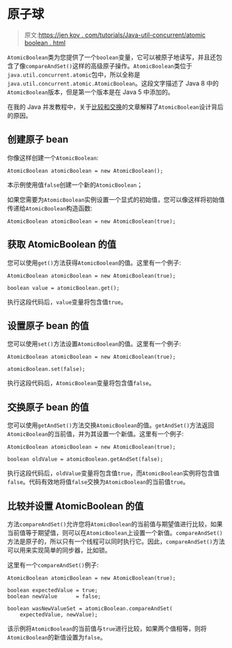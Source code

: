 # 原子球

> 原文:[https://jen kov . com/tutorials/Java-util-concurrent/atomic boolean . html](https://jenkov.com/tutorials/java-util-concurrent/atomicboolean.html)

`AtomicBoolean`类为您提供了一个`boolean`变量，它可以被原子地读写，并且还包含了像`compareAndSet()`这样的高级原子操作。`AtomicBoolean`类位于`java.util.concurrent.atomic`包中，所以全称是`java.util.concurrent.atomic.AtomicBoolean`。这段文字描述了 Java 8 中的`AtomicBoolean`版本，但是第一个版本是在 Java 5 中添加的。

在我的 Java 并发教程中，关于[比较和交换](/java-concurrency/compare-and-swap.html)的文章解释了`AtomicBoolean`设计背后的原因。

## 创建原子 bean

你像这样创建一个`AtomicBoolean`:

```
AtomicBoolean atomicBoolean = new AtomicBoolean();

```

本示例使用值`false`创建一个新的`AtomicBoolean`；

如果您需要为`AtomicBoolean`实例设置一个显式的初始值，您可以像这样将初始值传递给`AtomicBoolean`构造函数:

```
AtomicBoolean atomicBoolean = new AtomicBoolean(true);

```

## 获取 AtomicBoolean 的值

您可以使用`get()`方法获得`AtomicBoolean`的值。这里有一个例子:

```
AtomicBoolean atomicBoolean = new AtomicBoolean(true);

boolean value = atomicBoolean.get();

```

执行这段代码后，`value`变量将包含值`true`。

## 设置原子 bean 的值

您可以使用`set()`方法设置`AtomicBoolean`的值。这里有一个例子:

```
AtomicBoolean atomicBoolean = new AtomicBoolean(true);

atomicBoolean.set(false);

```

执行这段代码后，`AtomicBoolean`变量将包含值`false`。

## 交换原子 bean 的值

您可以使用`getAndSet()`方法交换`AtomicBoolean`的值。`getAndSet()`方法返回`AtomicBoolean`的当前值，并为其设置一个新值。这里有一个例子:

```
AtomicBoolean atomicBoolean = new AtomicBoolean(true);

boolean oldValue = atomicBoolean.getAndSet(false);

```

执行这段代码后，`oldValue`变量将包含值`true`，而`AtomicBoolean`实例将包含值`false`。代码有效地将值`false`交换为`AtomicBoolean`的当前值`true`。

## 比较并设置 AtomicBoolean 的值

方法`compareAndSet()`允许您将`AtomicBoolean`的当前值与期望值进行比较，如果当前值等于期望值，则可以在`AtomicBoolean`上设置一个新值。`compareAndSet()`方法是原子的，所以只有一个线程可以同时执行它。因此，`compareAndSet()`方法可以用来实现简单的同步器，比如锁。

这里有一个`compareAndSet()`例子:

```
AtomicBoolean atomicBoolean = new AtomicBoolean(true);

boolean expectedValue = true;
boolean newValue      = false;

boolean wasNewValueSet = atomicBoolean.compareAndSet(
    expectedValue, newValue);

```

该示例将`AtomicBoolean`的当前值与`true`进行比较，如果两个值相等，则将`AtomicBoolean`的新值设置为`false`。